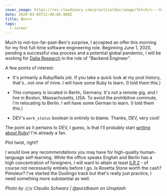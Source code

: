 ```yaml
---
cover_image: https://res.cloudinary.com/practicaldev/image/fetch/s---VaXqI4W--/c_imagga_scale,f_auto,fl_progressive,h_420,q_auto,w_1000/https://dev-to-uploads.s3.amazonaws.com/i/nirtvsrj3ib9z30r88vk.jpg
date: 2020-03-05T12:00:00.000Z
title: Ben++
tags:
  - career
---
```


Much to not-too-far-past-Ben's surprise, I accepted an offer this morning for my first full-time software engineering role. Beginning June 1, 2020, pending a successful visa process and a potential global pandemic, I will be working for [Dalia Research](https://daliaresearch.com/) in the role of "Backend Engineer".

A few points of interest:

- It's primarily a Ruby/Rails job. If you take a quick look at my post history, that's...not one of mine. I will have some Ruby to learn. (I told them this.)

- This company is located in Berlin, Germany. It's not a remote gig, and I live in Boston, Massachusetts, USA. To avoid the prohibitive commute, I'm relocating to Berlin. I will have some German to learn. (I told them this.)

- DEV's `work_status` boolean is entirely to blame. Thanks, DEV, very cool!

The point as it pertains to DEV, I guess, is that I'll probably start [writing about Ruby](https://dev.to/deciduously/how-did-you-learn-ruby-5ecp)! I'm already a fan.

Plot twist, right?

I would love any recommendations you may have for high-quality human-language self-learning. While the office speaks English and Berlin has a high concentration of foreigners, I will want to attain at least [ILR 2](https://en.wikipedia.org/wiki/ILR_scale#ILR_Level_2_%E2%80%93_Limited_working_proficiency) - of course not necessarily entirely before I go. Is Rosetta Stone worth the cash? Pimsleur? I've started the Duolingo track but that's really just practice, I need something more substantial as well.

_Photo by 🇨🇭 Claudio Schwarz | @purzlbaum on Unsplash_
